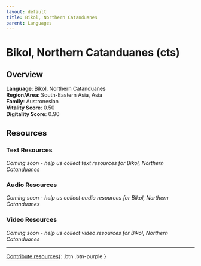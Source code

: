 ```yaml
---
layout: default
title: Bikol, Northern Catanduanes
parent: Languages
---
```


# Bikol, Northern Catanduanes (cts)

## Overview

**Language**: Bikol, Northern Catanduanes  
**Region/Area**: South-Eastern Asia, Asia  
**Family**: Austronesian  
**Vitality Score**: 0.50  
**Digitality Score**: 0.90  

## Resources

### Text Resources
*Coming soon - help us collect text resources for Bikol, Northern Catanduanes*

### Audio Resources
*Coming soon - help us collect audio resources for Bikol, Northern Catanduanes*

### Video Resources
*Coming soon - help us collect video resources for Bikol, Northern Catanduanes*

---

[Contribute resources](https://fairtrain.github.io/){: .btn .btn-purple }
